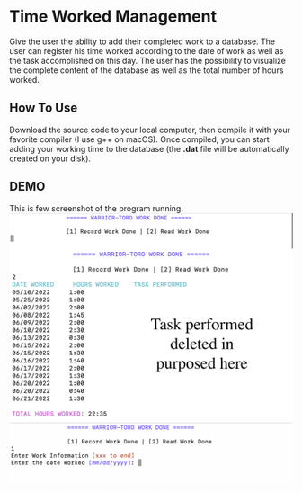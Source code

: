 # Time Worked Management
Give the user the ability to add their completed work to a database. The user can register his time worked according to the date of work as well as the task accomplished on this day. The user has the possibility to visualize the complete content of the database as well as the total number of hours worked.

## How To Use
Download the source code to your local computer, then compile it with your favorite compiler (I use g++ on macOS). Once compiled, you can start adding your working time to the database (the **.dat** file will be automatically created on your disk).
## DEMO
This is few screenshot of the program running.
<img src="/images/menu.png" alt="Menu Demo">
<img src="/images/option.png" alt="Menu Demo">
<img src="/images/adding.png" alt="Menu Demo">
